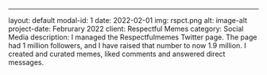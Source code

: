 ---
layout: default
modal-id: 1
date: 2022-02-01
img: rspct.png
alt: image-alt
project-date: Februrary 2022
client: Respectful Memes
category: Social Media
description: I managed the Respectfulmemes Twitter page. The page had 1 million followers, and I have raised that number to now  1.9 million. I created and curated memes, liked comments and answered direct messages. 
